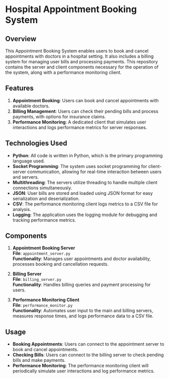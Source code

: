# Hospital Appointment Booking System

## Overview
This Appointment Booking System enables users to book and cancel appointments with doctors in a hospital setting. It also includes a billing system for managing user bills and processing payments. This repository contains the server and client components necessary for the operation of the system, along with a performance monitoring client.

## Features
1. **Appointment Booking**: Users can book and cancel appointments with available doctors.
2. **Billing Management**: Users can check their pending bills and process payments, with options for insurance claims.
3. **Performance Monitoring**: A dedicated client that simulates user interactions and logs performance metrics for server responses.

## Technologies Used
- **Python**: All code is written in Python, which is the primary programming language used.
- **Socket Programming**: The system uses socket programming for client-server communication, allowing for real-time interaction between users and servers.
- **Multithreading**: The servers utilize threading to handle multiple client connections simultaneously.
- **JSON**: User bills are stored and loaded using JSON format for easy serialization and deserialization.
- **CSV**: The performance monitoring client logs metrics to a CSV file for analysis.
- **Logging**: The application uses the logging module for debugging and tracking performance metrics.

## Components
1. **Appointment Booking Server**  
   **File**: `appointment_server.py`  
   **Functionality**: Manages user appointments and doctor availability, processes booking and cancellation requests.

2. **Billing Server**  
   **File**: `billing_server.py`  
   **Functionality**: Handles billing queries and payment processing for users.

3. **Performance Monitoring Client**  
   **File**: `performance_monitor.py`  
   **Functionality**: Automates user input to the main and billing servers, measures response times, and logs performance data to a CSV file.

## Usage
- **Booking Appointments**: Users can connect to the appointment server to book and cancel appointments.
- **Checking Bills**: Users can connect to the billing server to check pending bills and make payments.
- **Performance Monitoring**: The performance monitoring client will periodically simulate user interactions and log performance metrics.
